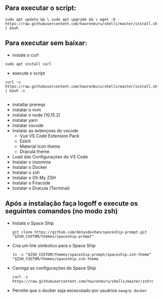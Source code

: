 ## Para executar o script:
``sudo apt update && \
sudo apt upgrade && \
wget -O - https://raw.githubusercontent.com/haurenburu/shells/master/install.sh | bash ``

## Para executar sem baixar:
- instale o curl

``sudo apt install curl``

- execute o script

``curl -s https://raw.githubusercontent.com/haurenburu/shells/master/install.sh | bash -s``

##
- installar prereqs
- instalar o nvm
- instalar o node (10.15.2)
- instalar yarn
- instalar vscode
- Instalar as extençoes do vscode
  * Vue VS Code Extension Pack
  * Eslint
  * Material Icon theme
  * Dracula theme
- Load das Configurações do VS Code
- Instalar o insomnia
- Instalar o Docker
- Instalar o zsh
- Instalar o Oh My ZSH
- Instalar o Firacode
- Instalar o Dracula (Terminal)

## Após a instalação faça logoff e execute os seguintes comandos (no modo zsh)

- Instala o Space Ship

  ``git clone https://github.com/denysdovhan/spaceship-prompt.git "$ZSH_CUSTOM/themes/spaceship-prompt"``

- Cria um link simbolico para o Space Ship

  ``ln -s "$ZSH_CUSTOM/themes/spaceship-prompt/spaceship.zsh-theme" "$ZSH_CUSTOM/themes/spaceship.zsh-theme``

- Carrega as configurações do Space Ship

  ``curl -s https://raw.githubusercontent.com/haurenburu/shells/master/zshrc``

- Permite que o docker seja excecutado por usuários
`` newgrp docker ``
